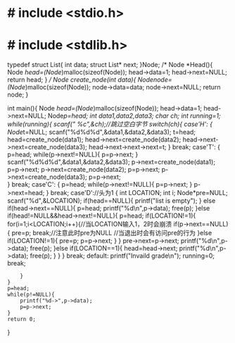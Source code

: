  # # include <stdio.h>
 # # include <stdlib.h>

typedef struct List{
	int data;
	struct List* next;
}Node;
/*
Node *Head(){
	Node *head=(Node*)malloc(sizeof(Node));
	head->data=1;
	head->next=NULL;
	return head;
}
*/
Node *create_node(int data){
	Node*node=(Node*)malloc(sizeof(Node));
	node->data=data;
	node->next=NULL;
	return node;
}




int main(){
	Node *head=(Node*)malloc(sizeof(Node));
	head->data=1;
	head->next=NULL;
	Node*p=head;
	int data1,data2,data3;
	char ch;
	int running=1;
	while(running){
		scanf(" %c",&ch);//跳过空白字节 
		switch(ch){
			case'H':
				{
				Node*t=NULL;
				scanf("%d%d%d",&data1,&data2,&data3);
				t=head;
				head=create_node(data1);
				head->next=create_node(data2);
				head->next->next=create_node(data3);
				head->next->next->next=t;
				}
				break;
			case'T':
				{
				p=head;
				while(p->next!=NULL){
					p=p->next;
				}
				scanf("%d%d%d",&data1,&data2,&data3);
				p->next=create_node(data1);
				p=p->next;
				p->next=create_node(data2);
				p=p->next;
				p->next=create_node(data3);
				p=p->next;		
				}
				break;
			case'C':
				{
				p=head;
				while(p->next!=NULL){
					p=p->next;
				}
				p->next=head;
				}
				break;
			case'D'://头为1 
				{ 
				int LOCATION;
				int i;
				Node*pre=NULL;
				scanf("%d",&LOCATION);
				if(head==NULL){
					printf("list is empty"); 
				} else if(head->next==NULL){
					p=head;
					printf("%d\n",p->data);
					free(p);
				}else if(head!=NULL&&head->next!=NULL){
					p=head;
					if(LOCATION!=1){
					for(i=1;i<LOCATION;i++){//当LOCATION输入1，2时会崩溃 
						if(p->next==NULL){
							pre=p; 
							break;//注意此时pre为NULL
							//当退出时会有访问pre的行为 
						}else if(LOCATION!=1){
							pre=p;
							p=p->next;
						}
						}
						pre->next=p->next;
						printf("%d\n",p->data);
						free(p);
					}else if(LOCATION==1){
						head=head->next;
						printf("%d\n",p->data);
						free(p);
					}
					}
				} 
				break;
			default:
				printf("Invaild grade\n");
				running=0;
				break;
				
		}
	}
	p=head;
	while(p!=NULL){
		printf("%d->",p->data);
		p=p->next;
	}
	return 0;
}